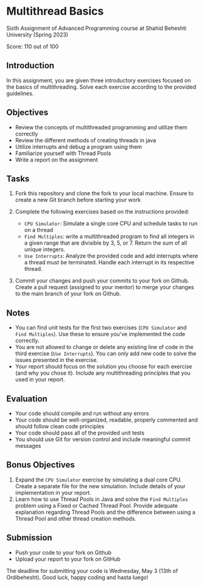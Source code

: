 # Multithread Basics

Sixth Assignment of Advanced Programming course at Shahid Beheshti University (Spring 2023)

Score: 110 out of 100

## Introduction
In this assignment, you are given three introductory exercises focused on the basics of multithreading. Solve each exercise according to the provided guidelines.


## Objectives
- Review the concepts of multithreaded programming and utilize them correctly
- Review the different methods of creating threads in java
- Utilize interrupts and debug a program using them
- Familiarize yourself with Thread Pools
- Write a report on the assignment


## Tasks
1. Fork this repository and clone the fork to your local machine. Ensure to create a new Git branch before starting your work
2. Complete the following exercises based on the instructions provided:

   - `CPU Simulator`: Simulate a single core CPU and schedule tasks to run on a thread
   - `Find Multiples`: write a multithreaded program to find all integers in a given range that are divisible by 3, 5, or 7. Return the sum of all unique integers.
   - `Use Interrupts`: Analyze the provided code and add interrupts where a thread must be terminated. Handle each interrupt in its respective thread.
3. Commit your changes and push your commits to your fork on Github. Create a pull request (assigned to your mentor) to merge your changes to the main branch of your fork on Github.


## Notes
- You can find unit tests for the first two exercises (`CPU Simulator` and `Find Multiples`). Use these to ensure you've implemented the code correctly.
- You are not allowed to change or delete any existing line of code in the third exercise (`Use Interrupts`). You can only add new code to solve the issues presented in the exercise.
- Your report should focus on the solution you choose for each exercise (and why you chose it). Include any multithreading principles that you used in your report.


## Evaluation
- Your code should compile and run without any errors
- Your code should be well-organized, readable, properly commented and should follow clean code principles
- Your code should pass all of the provided unit tests
- You should use Git for version control and include meaningful commit messages


## Bonus Objectives
1. Expand the `CPU Simulator` exercise by simulating a dual core CPU. Create a separate file for the new simulation. Include details of your implementation in your report. 
2. Learn how to use Thread Pools in Java and solve the `Find Multiples` problem using a Fixed or Cached Thread Pool. Provide adequate explanation regarding Thread Pools and the difference between using a Thread Pool and other thread creation methods.


## Submission
- Push your code to your fork on Github
- Upload your report to your fork on GitHub


The deadline for submitting your code is Wednesday, May 3 (13th of Ordibehesht). Good luck, happy coding and hasta luego!
